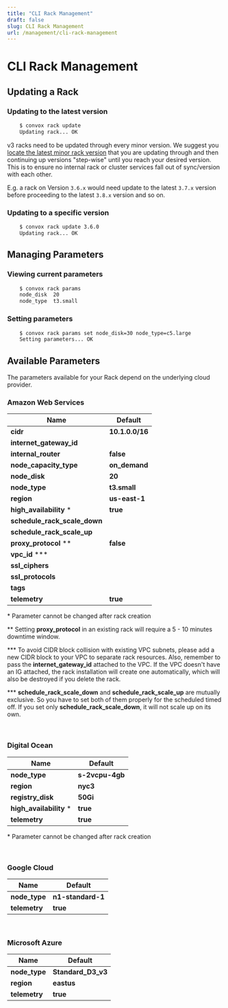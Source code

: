 ```yaml
---
title: "CLI Rack Management"
draft: false
slug: CLI Rack Management
url: /management/cli-rack-management
---
```

# CLI Rack Management

## Updating a Rack

### Updating to the latest version
```html
    $ convox rack update
    Updating rack... OK
```

v3 racks need to be updated through every minor version.  We suggest you [locate the latest minor rack version](https://github.com/convox/convox/releases) that you are updating through and then continuing up versions "step-wise" until you reach your desired version.  This is to ensure no internal rack or cluster services fall out of sync/version with each other.  

E.g. a rack on Version `3.6.x` would need update to the latest `3.7.x` version before proceeding to the latest `3.8.x` version and so on.

### Updating to a specific version
```html
    $ convox rack update 3.6.0
    Updating rack... OK
```
## Managing Parameters

### Viewing current parameters
```html
    $ convox rack params
    node_disk  20
    node_type  t3.small
```
### Setting parameters
```html
    $ convox rack params set node_disk=30 node_type=c5.large
    Setting parameters... OK
```
## Available Parameters

The parameters available for your Rack depend on the underlying cloud provider.

### Amazon Web Services

| Name                              | Default         |
|---------------------------------- |-----------------|
| **cidr**                          | **10.1.0.0/16** |
| **internet_gateway_id**           |                 |
| **internal_router**               | **false**       |
| **node_capacity_type**            | **on_demand**   |
| **node_disk**                     | **20**          |
| **node_type**                     | **t3.small**    |
| **region**                        | **us-east-1**   |
| **high_availability** *           | **true**        |
| **schedule_rack_scale_down**      |                 |
| **schedule_rack_scale_up**        |                 |
| **proxy_protocol** **             | **false**       |
| **vpc_id** ***                    |                 |
| **ssl_ciphers**                   |                 |
| **ssl_protocols**                 |                 |
| **tags**                          |                 |
| **telemetry**                     | **true**        |

\* Parameter cannot be changed after rack creation

\*\* Setting **proxy_protocol** in an existing rack will require a 5 - 10 minutes downtime window.

\*\*\* To avoid CIDR block collision with existing VPC subnets, please add a new CIDR block to your VPC to separate rack resources. Also, remember to pass the **internet_gateway_id** attached to the VPC. If the VPC doesn't have an IG attached, the rack installation will create one automatically, which will also be destroyed if you delete the rack.

\*\*\* **schedule_rack_scale_down** and **schedule_rack_scale_up** are mutually exclusive. So you have to set both of them properly for the scheduled timed off. If you set only **schedule_rack_scale_down**, it will not scale up on its own.

&nbsp;

### Digital Ocean

| Name                    | Default           |
|-------------------------|-------------------|
| **node_type**           | **s-2vcpu-4gb**   |
| **region**              | **nyc3**          |
| **registry_disk**       | **50Gi**          |
| **high_availability** * | **true**          |
| **telemetry**           | **true**          |

\* Parameter cannot be changed after rack creation

&nbsp;

### Google Cloud

| Name        | Default         |
| ----------- | --------------- |
| **node_type** | **n1-standard-1** |
| **telemetry** | **true**        |

&nbsp;

### Microsoft Azure

| Name        | Default          |
| ----------- | ---------------- |
| **node_type** | **Standard_D3_v3** |
| **region**    | **eastus**         |
| **telemetry** | **true**        |
